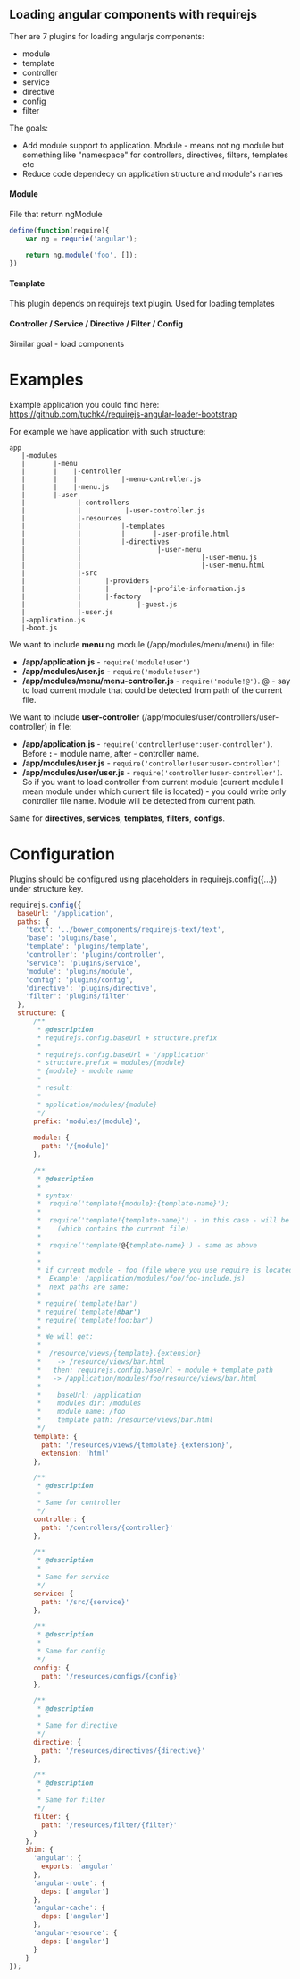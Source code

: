 ## Loading angular components with requirejs


Ther are 7 plugins for loading angularjs components:

- module
- template
- controller
- service
- directive
- config
- filter

The goals: 
 
 - Add module support to application. Module - means not ng module but something like "namespace" for controllers, directives, filters, templates etc
 - Reduce code dependecy on application structure and module's names


#### Module 

File that return ngModule

```javascript
define(function(require){
    var ng = requrie('angular');

    return ng.module('foo', []);
})
```

#### Template

This plugin depends on requirejs text plugin. Used for loading templates

#### Controller / Service / Directive / Filter / Config

Similar goal - load components


Examples
========

Example application you could find here: https://github.com/tuchk4/requirejs-angular-loader-bootstrap

For example we have application with such structure:

    app
       |-modules
       |       |-menu
       |       |    |-controller
       |       |    |           |-menu-controller.js
       |       |    |-menu.js    
       |       |-user
       |             |-controllers
       |             |           |-user-controller.js
       |             |-resources
       |             |          |-templates
       |             |          |       |-user-profile.html
       |             |          |-directives
       |             |                   |-user-menu 
       |             |                              |-user-menu.js
       |             |                              |-user-menu.html
       |             |-src
       |             |      |-providers
       |             |      |          |-profile-information.js 
       |             |      |-factory
       |             |              |-guest.js
       |             |-user.js
       |-application.js
       |-boot.js


We want to include **menu** ng module (/app/modules/menu/menu) in file:
 
  - **/app/application.js**  -  `require('module!user')`
  - **/app/modules/user.js**  -  `require('module!user')` 
  - **/app/modules/menu/menu-controller.js**  -  `require('module!@')`. @ - say to load current module that could be detected from path of the current file.
  
We want to include **user-controller** (/app/modules/user/controllers/user-controller) in file:
 
  - **/app/application.js**  -  `require('controller!user:user-controller')`. Before **:** - module name, after - controller name.
  - **/app/modules/user.js** -  `require('controller!user:user-controller')`
  - **/app/modules/user/user.js**  -  `require('controller!user-controller')`. So if you want to load controller from current module (current module I mean module under which current file is located) - you could write only controller file name. Module will be detected from current path.
  

Same for **directives**, **services**, **templates**, **filters**, **configs**.
  

Configuration
========

Plugins should be configured using placeholders in requirejs.config({...}) under structure key. 

```javascript
requirejs.config({
  baseUrl: '/application',
  paths: {
    'text': '../bower_components/requirejs-text/text',
    'base': 'plugins/base',
    'template': 'plugins/template',
    'controller': 'plugins/controller',
    'service': 'plugins/service',
    'module': 'plugins/module',
    'config': 'plugins/config',
    'directive': 'plugins/directive',
    'filter': 'plugins/filter'
  },
  structure: {
      /**
       * @description
       * requirejs.config.baseUrl + structure.prefix
       *
       * requirejs.config.baseUrl = '/application'
       * structure.prefix = modules/{module}
       * {module} - module name
       *
       * result:
       *
       * application/modules/{module}
       */
      prefix: 'modules/{module}',
      
      module: {
        path: '/{module}'
      },

      /**
       * @description
       *
       * syntax:
       *  require('template!{module}:{template-name}');
       *
       *  require('template!{template-name}') - in this case - will be used current module
       *    (which contains the current file)
       *
       *  require('template!@{template-name}') - same as above
       *
       *
       * if current module - foo (file where you use require is located under foo's module directory
       *  Example: /application/modules/foo/foo-include.js)
       *  next paths are same:
       *
       * require('template!bar')
       * require('template!@bar')
       * require('template!foo:bar')
       *
       * We will get:
       *
       *  /resource/views/{template}.{extension}
       *    -> /resource/views/bar.html     
       *   then: requirejs.config.baseUrl + module + template path
       *   -> /application/modules/foo/resource/views/bar.html
       *
       *    baseUrl: /application
       *    modules dir: /modules
       *    module name: /foo
       *    template path: /resource/views/bar.html
       */
      template: {
        path: '/resources/views/{template}.{extension}',
        extension: 'html'
      },

      /**
       * @description
       *
       * Same for controller
       */
      controller: {
        path: '/controllers/{controller}'
      },

      /**
       * @description
       *
       * Same for service
       */
      service: {
        path: '/src/{service}'
      },

      /**
       * @description
       *
       * Same for config
       */
      config: {
        path: '/resources/configs/{config}'
      },

      /**
       * @description
       *
       * Same for directive
       */
      directive: {
        path: '/resources/directives/{directive}'
      },

      /**
       * @description
       *
       * Same for filter
       */
      filter: {
        path: '/resources/filter/{filter}'
      }
    },
    shim: {
      'angular': {
        exports: 'angular'
      },
      'angular-route': {
        deps: ['angular']
      },
      'angular-cache': {
        deps: ['angular']
      },
      'angular-resource': {
        deps: ['angular']
      }
    }
});
```

